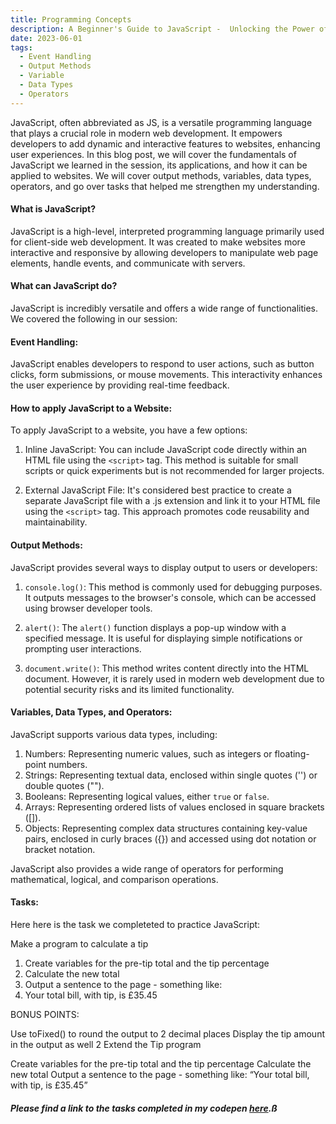 ```yaml
---
title: Programming Concepts
description: A Beginner's Guide to JavaScript -  Unlocking the Power of Web Development
date: 2023-06-01
tags:
  - Event Handling
  - Output Methods
  - Variable
  - Data Types 
  - Operators
---
```


JavaScript, often abbreviated as JS, is a versatile programming language that plays a crucial role in modern web development. It empowers developers to add dynamic and interactive features to websites, enhancing user experiences. In this blog post, we will cover the fundamentals of JavaScript we learned in the session, its applications, and how it can be applied to websites. We will cover output methods, variables, data types, operators, and go over tasks that helped me strengthen my understanding.

#### What is JavaScript?
JavaScript is a high-level, interpreted programming language primarily used for client-side web development. It was created to make websites more interactive and responsive by allowing developers to manipulate web page elements, handle events, and communicate with servers.

#### What can JavaScript do?
JavaScript is incredibly versatile and offers a wide range of functionalities. We covered the following in our session:

#### Event Handling: 
JavaScript enables developers to respond to user actions, such as button clicks, form submissions, or mouse movements. This interactivity enhances the user experience by providing real-time feedback.

#### How to apply JavaScript to a Website:
To apply JavaScript to a website, you have a few options:

1. Inline JavaScript: You can include JavaScript code directly within an HTML file using the `<script>` tag. This method is suitable for small scripts or quick experiments but is not recommended for larger projects.

2. External JavaScript File: It's considered best practice to create a separate JavaScript file with a .js extension and link it to your HTML file using the `<script>` tag. This approach promotes code reusability and maintainability.

#### Output Methods:
JavaScript provides several ways to display output to users or developers:

1. `console.log()`: This method is commonly used for debugging purposes. It outputs messages to the browser's console, which can be accessed using browser developer tools.

2. `alert()`: The `alert()` function displays a pop-up window with a specified message. It is useful for displaying simple notifications or prompting user interactions.

3. `document.write()`: This method writes content directly into the HTML document. However, it is rarely used in modern web development due to potential security risks and its limited functionality.

#### Variables, Data Types, and Operators:
JavaScript supports various data types, including:

1. Numbers: Representing numeric values, such as integers or floating-point numbers.
2. Strings: Representing textual data, enclosed within single quotes ('') or double quotes ("").
3. Booleans: Representing logical values, either `true` or `false`.
4. Arrays: Representing ordered lists of values enclosed in square brackets ([]).
5. Objects: Representing complex data structures containing key-value pairs, enclosed in curly braces ({}) and accessed using dot notation or bracket notation.

JavaScript also provides a wide range of operators for performing mathematical, logical, and comparison operations.

#### Tasks:
Here here is the task we completeted to practice JavaScript:

Make a program to calculate a tip

1. Create variables for the pre-tip total and the tip percentage
2. Calculate the new total
3. Output a sentence to the page - something like:
4. Your total bill, with tip, is £35.45

BONUS POINTS:

Use toFixed() to round the output to 2 decimal places
Display the tip amount in the output as well
2 Extend the Tip program

Create variables for the pre-tip total and the tip percentage
Calculate the new total
Output a sentence to the page - something like:
“Your total bill, with tip, is £35.45”


##### Please find a link to the tasks completed in my codepen <a href="https://codepen.io/C-siegel31/pen/bGmWQdO?editors=1101">here</a>.ß